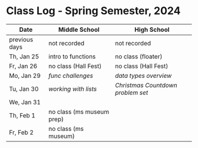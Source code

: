 # Class Log - Spring Semester, 2024

| Date          | Middle School             | High School                       |
| ------------- | ------------------------- | --------------------------------- |
| previous days | not recorded              | not recorded                      |
| Th, Jan 25    | intro to functions        | no class (floater)                |
| Fr, Jan 26    | no class (Hall Fest)      | no class (Hall Fest)              |
| Mo, Jan 29    | _func challenges_         | _data types overview_             |
| Tu, Jan 30    | _working with lists_      | _Christmas Countdown problem set_ |
| We, Jan 31    |                           |                                   |
| Th, Feb 1     | no class (ms museum prep) |                                   |
| Fr, Feb 2     | no class (ms museum)      |                                   |
